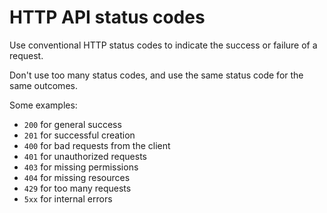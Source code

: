 # HTTP API status codes

Use conventional HTTP status codes to indicate the success or failure of a request.

Don't use too many status codes, and use the same status code for the same outcomes.

Some examples:

- `200` for general success
- `201` for successful creation
- `400` for bad requests from the client
- `401` for unauthorized requests
- `403` for missing permissions
- `404` for missing resources
- `429` for too many requests
- `5xx` for internal errors
